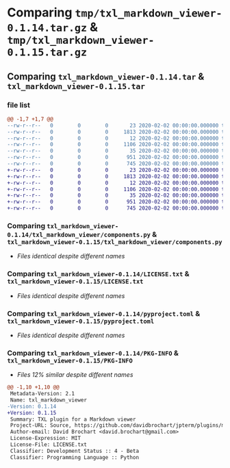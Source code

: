 # Comparing `tmp/txl_markdown_viewer-0.1.14.tar.gz` & `tmp/txl_markdown_viewer-0.1.15.tar.gz`

## Comparing `txl_markdown_viewer-0.1.14.tar` & `txl_markdown_viewer-0.1.15.tar`

### file list

```diff
@@ -1,7 +1,7 @@
--rw-r--r--   0        0        0       23 2020-02-02 00:00:00.000000 txl_markdown_viewer-0.1.14/txl_markdown_viewer/__init__.py
--rw-r--r--   0        0        0     1813 2020-02-02 00:00:00.000000 txl_markdown_viewer-0.1.14/txl_markdown_viewer/components.py
--rw-r--r--   0        0        0       12 2020-02-02 00:00:00.000000 txl_markdown_viewer-0.1.14/.gitignore
--rw-r--r--   0        0        0     1106 2020-02-02 00:00:00.000000 txl_markdown_viewer-0.1.14/LICENSE.txt
--rw-r--r--   0        0        0       35 2020-02-02 00:00:00.000000 txl_markdown_viewer-0.1.14/README.md
--rw-r--r--   0        0        0      951 2020-02-02 00:00:00.000000 txl_markdown_viewer-0.1.14/pyproject.toml
--rw-r--r--   0        0        0      745 2020-02-02 00:00:00.000000 txl_markdown_viewer-0.1.14/PKG-INFO
+-rw-r--r--   0        0        0       23 2020-02-02 00:00:00.000000 txl_markdown_viewer-0.1.15/txl_markdown_viewer/__init__.py
+-rw-r--r--   0        0        0     1813 2020-02-02 00:00:00.000000 txl_markdown_viewer-0.1.15/txl_markdown_viewer/components.py
+-rw-r--r--   0        0        0       12 2020-02-02 00:00:00.000000 txl_markdown_viewer-0.1.15/.gitignore
+-rw-r--r--   0        0        0     1106 2020-02-02 00:00:00.000000 txl_markdown_viewer-0.1.15/LICENSE.txt
+-rw-r--r--   0        0        0       35 2020-02-02 00:00:00.000000 txl_markdown_viewer-0.1.15/README.md
+-rw-r--r--   0        0        0      951 2020-02-02 00:00:00.000000 txl_markdown_viewer-0.1.15/pyproject.toml
+-rw-r--r--   0        0        0      745 2020-02-02 00:00:00.000000 txl_markdown_viewer-0.1.15/PKG-INFO
```

### Comparing `txl_markdown_viewer-0.1.14/txl_markdown_viewer/components.py` & `txl_markdown_viewer-0.1.15/txl_markdown_viewer/components.py`

 * *Files identical despite different names*

### Comparing `txl_markdown_viewer-0.1.14/LICENSE.txt` & `txl_markdown_viewer-0.1.15/LICENSE.txt`

 * *Files identical despite different names*

### Comparing `txl_markdown_viewer-0.1.14/pyproject.toml` & `txl_markdown_viewer-0.1.15/pyproject.toml`

 * *Files identical despite different names*

### Comparing `txl_markdown_viewer-0.1.14/PKG-INFO` & `txl_markdown_viewer-0.1.15/PKG-INFO`

 * *Files 12% similar despite different names*

```diff
@@ -1,10 +1,10 @@
 Metadata-Version: 2.1
 Name: txl_markdown_viewer
-Version: 0.1.14
+Version: 0.1.15
 Summary: TXL plugin for a Markdown viewer
 Project-URL: Source, https://github.com/davidbrochart/jpterm/plugins/markdown_viewer
 Author-email: David Brochart <david.brochart@gmail.com>
 License-Expression: MIT
 License-File: LICENSE.txt
 Classifier: Development Status :: 4 - Beta
 Classifier: Programming Language :: Python
```

